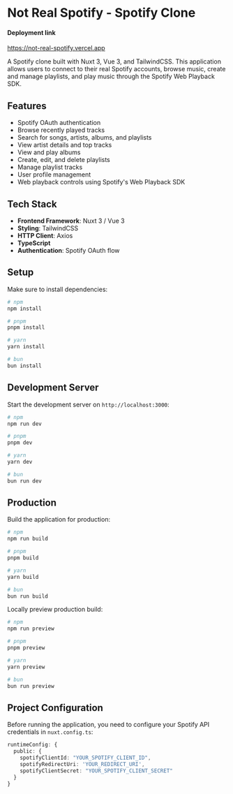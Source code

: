 # Not Real Spotify - Spotify Clone
#### Deployment link 

https://not-real-spotify.vercel.app


A Spotify clone built with Nuxt 3, Vue 3, and TailwindCSS. This application allows users to connect to their real Spotify accounts, browse music, create and manage playlists, and play music through the Spotify Web Playback SDK.


## Features

- Spotify OAuth authentication
- Browse recently played tracks
- Search for songs, artists, albums, and playlists
- View artist details and top tracks
- View and play albums
- Create, edit, and delete playlists
- Manage playlist tracks
- User profile management
- Web playback controls using Spotify's Web Playback SDK

## Tech Stack

- **Frontend Framework**: Nuxt 3 / Vue 3
- **Styling**: TailwindCSS
- **HTTP Client**: Axios
- **TypeScript**
- **Authentication**: Spotify OAuth flow

## Setup

Make sure to install dependencies:

```bash
# npm
npm install

# pnpm
pnpm install

# yarn
yarn install

# bun
bun install
```

## Development Server

Start the development server on `http://localhost:3000`:

```bash
# npm
npm run dev

# pnpm
pnpm dev

# yarn
yarn dev

# bun
bun run dev
```

## Production

Build the application for production:

```bash
# npm
npm run build

# pnpm
pnpm build

# yarn
yarn build

# bun
bun run build
```

Locally preview production build:

```bash
# npm
npm run preview

# pnpm
pnpm preview

# yarn
yarn preview

# bun
bun run preview
```

## Project Configuration

Before running the application, you need to configure your Spotify API credentials in `nuxt.config.ts`:

```typescript
runtimeConfig: {
  public: {      
    spotifyClientId: "YOUR_SPOTIFY_CLIENT_ID",
    spotifyRedirectUri: 'YOUR_REDIRECT_URI',
    spotifyClientSecret: "YOUR_SPOTIFY_CLIENT_SECRET"
  }
}
```
